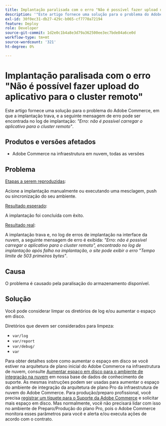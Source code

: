 ```yaml
---
title: Implantação paralisada com o erro "Não é possível fazer upload do aplicativo para o cluster remoto"
description: '"Este artigo fornece uma solução para o problema do Adobe Commerce, em que a implantação trava, e a seguinte mensagem de erro pode ser encontrada no log de implantação: *"Erro: não é possível carregar o aplicativo para o cluster remoto"*."'
exl-id: 30f0ec31-db27-429c-b065-cf7770a72194
feature: Deploy
role: Developer
source-git-commit: 1d2e0c1b4a8e3d79a362500ee3ec7bde84a6ce0d
workflow-type: tm+mt
source-wordcount: '321'
ht-degree: 0%

---
```


# Implantação paralisada com o erro &quot;Não é possível fazer upload do aplicativo para o cluster remoto&quot;

Este artigo fornece uma solução para o problema do Adobe Commerce, em que a implantação trava, e a seguinte mensagem de erro pode ser encontrada no log de implantação: *&quot;Erro: não é possível carregar o aplicativo para o cluster remoto&quot;*.

## Produtos e versões afetados

* Adobe Commerce na infraestrutura em nuvem, todas as versões

## Problema

<u>Etapas a serem reproduzidas</u>:

Acione a implantação manualmente ou executando uma mesclagem, push ou sincronização do seu ambiente.

<u>Resultado esperado</u>:

A implantação foi concluída com êxito.

<u>Resultado real</u>:

A implantação trava e, no log de erros de implantação na interface da nuvem, a seguinte mensagem de erro é exibida: *&quot;Erro: não é possível carregar o aplicativo para o cluster remoto&quot;, encontrado no log de implantação após falha na implantação, o site pode exibir o erro &quot;Tempo limite de 503 primeiros bytes&quot;*.

## Causa

O problema é causado pela paralisação do armazenamento disponível.

## Solução

Você pode considerar limpar os diretórios de log e/ou aumentar o espaço em disco.

Diretórios que devem ser considerados para limpeza:

* `var/log`
* `var/report`
* `var/debug/`
* `var`

Para obter detalhes sobre como aumentar o espaço em disco se você estiver na arquitetura de plano inicial do Adobe Commerce na infraestrutura de nuvem, consulte [Aumentar espaço em disco para o ambiente de integração na nuvem](/help/how-to/general/increase-disk-space-for-integration-environment-on-cloud.md) em nossa base de dados de conhecimento de suporte. As mesmas instruções podem ser usadas para aumentar o espaço do ambiente de integração da arquitetura de plano Pro da infraestrutura de nuvem do Adobe Commerce. Para produção/preparo profissional, você precisa [registrar um tíquete para o Suporte da Adobe Commerce](/help/help-center-guide/help-center/magento-help-center-user-guide.md#submit-ticket-Submit-a-support-ticket) e solicitar mais espaço em disco. Mas normalmente, você não precisará lidar com isso no ambiente de Preparo/Produção do plano Pro, pois o Adobe Commerce monitora esses parâmetros para você e alerta e/ou executa ações de acordo com o contrato.
